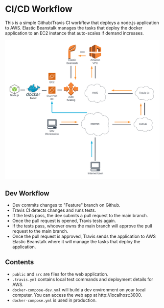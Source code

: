 <!-- https://www.markdownguide.org/basic-syntax/ -->
# CI/CD Workflow
This is a simple Github/Travis CI workflow that deploys a node.js application to AWS. Elastic Beanstalk manages the tasks that deploy the docker application to an EC2 instance that auto-scales if demand increases.

![Workflow](./img/workflow.png 'Workflow')

## Dev Workflow
- Dev commits changes to "Feature" branch on Github.
- Travis CI detects changes and runs tests.
- If the tests pass, the dev submits a pull request to the main branch.
- Once the pull request is opened, Travis tests again.
- If the tests pass, whoever owns the main branch will approve the pull request to the main branch.
- Once the pull request is approved, Travis sends the application to AWS Elastic Beanstalk where it will manage the tasks that deploy the application.

## Contents
- `public` and `src` are files for the web application.
- `.travis.yml` contains local test commands and deployment details for AWS.
- `docker-compose-dev.yml` will build a dev environment on your local computer. You can access the web app at http://localhost:3000.
- `docker-compose.yml` is used in production.
<!-- 
## Common Docker Commands
```bash
docker images # List docker images 
docker container ls # List RUNNING docker containers
docker container ls -a # List ALL docker containers
docker container stop
docker exec -it <Container ID> /bin/bash # Access running container via bash shell.
docker container rm <Container ID> # Delete docker container. Container must be stopped.
docker rmi <Image ID> # Delete image. Image must not be present on any existing docker containers. If so, the containers must be deleted before deleting the image.
```
---

# Getting Started with Create React App

This project was bootstrapped with [Create React App](https://github.com/facebook/create-react-app).

## Available Scripts

In the project directory, you can run:

### `npm start`

Runs the app in the development mode.\
Open [http://localhost:3000](http://localhost:3000) to view it in your browser.

The page will reload when you make changes.\
You may also see any lint errors in the console.

### `npm test`

Launches the test runner in the interactive watch mode.\
See the section about [running tests](https://facebook.github.io/create-react-app/docs/running-tests) for more information.

### `npm run build`

Builds the app for production to the `build` folder.\
It correctly bundles React in production mode and optimizes the build for the best performance.

The build is minified and the filenames include the hashes.\
Your app is ready to be deployed!

See the section about [deployment](https://facebook.github.io/create-react-app/docs/deployment) for more information.

### `npm run eject`

**Note: this is a one-way operation. Once you `eject`, you can't go back!**

If you aren't satisfied with the build tool and configuration choices, you can `eject` at any time. This command will remove the single build dependency from your project.

Instead, it will copy all the configuration files and the transitive dependencies (webpack, Babel, ESLint, etc) right into your project so you have full control over them. All of the commands except `eject` will still work, but they will point to the copied scripts so you can tweak them. At this point you're on your own.

You don't have to ever use `eject`. The curated feature set is suitable for small and middle deployments, and you shouldn't feel obligated to use this feature. However we understand that this tool wouldn't be useful if you couldn't customize it when you are ready for it.

## Learn More

You can learn more in the [Create React App documentation](https://facebook.github.io/create-react-app/docs/getting-started).

To learn React, check out the [React documentation](https://reactjs.org/).

### Code Splitting

This section has moved here: [https://facebook.github.io/create-react-app/docs/code-splitting](https://facebook.github.io/create-react-app/docs/code-splitting)

### Analyzing the Bundle Size

This section has moved here: [https://facebook.github.io/create-react-app/docs/analyzing-the-bundle-size](https://facebook.github.io/create-react-app/docs/analyzing-the-bundle-size)

### Making a Progressive Web App

This section has moved here: [https://facebook.github.io/create-react-app/docs/making-a-progressive-web-app](https://facebook.github.io/create-react-app/docs/making-a-progressive-web-app)

### Advanced Configuration

This section has moved here: [https://facebook.github.io/create-react-app/docs/advanced-configuration](https://facebook.github.io/create-react-app/docs/advanced-configuration)

### Deployment

This section has moved here: [https://facebook.github.io/create-react-app/docs/deployment](https://facebook.github.io/create-react-app/docs/deployment)

### `npm run build` fails to minify

This section has moved here: [https://facebook.github.io/create-react-app/docs/troubleshooting#npm-run-build-fails-to-minify](https://facebook.github.io/create-react-app/docs/troubleshooting#npm-run-build-fails-to-minify) -->